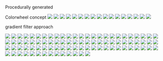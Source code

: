 
Procedurally generated

Colorwheel concept
![](v2_3color5.svg)
![](v2_3color2.svg)
![](v2_3color3.svg)
![](v2_3color4.svg)
![](v2_3color5.svg)
![](v2_2color2.svg)
![](v2_2color3.svg)
![](v2_2color4.svg)
![](v2_2color5.svg)
![](v21color2.svg)
![](v21color3.svg)
![](v21color4.svg)
![](v21color5.svg)
![](v2_0color2.svg)
![](v2_0color3.svg)
![](v2_0color4.svg)
![](v2_0color5.svg)

gradient filter approach

![](output_3color2.svg)
![](output_3color3.svg)
![](output_3color4.svg)
![](output_3color5.svg)
![](output_2color2.svg)
![](output_2color3.svg)
![](output_2color4.svg)
![](output_2color5.svg)
![](output_1color2.svg)
![](output_1color3.svg)
![](output_1color4.svg)
![](output_1color5.svg)
![](output_0color2.svg)
![](output_0color3.svg)
![](output_0color4.svg)
![](output_0color5.svg)
![](output_1.svg)
![](output_2.svg)
![](output_3.svg)
![](output_4.svg)
![](output_5.svg)
![](output_6.svg)
![](output_7.svg)
![](output_8.svg)
![](output_9.svg)
![](output_10.svg)
![](output_11.svg)
![](output_12.svg)
![](output_13.svg)
![](output_14.svg)
![](output_15.svg)
![](output_16.svg)
![](output_17.svg)
![](output_18.svg)
![](output_19.svg)
![](output_20.svg)
![](output_21.svg)
![](output_22.svg)
![](output_23.svg)
![](output_24.svg)
![](output_25.svg)
![](output_26.svg)
![](output_27.svg)
![](output_28.svg)
![](output_29.svg)
![](output2.svg)
![](output3.svg)
![](output4.svg)
![](output5.svg)
![](output6.svg)
![](output7.svg)
![](output8.svg)
![](output9.svg)
![](output10.svg)
![](output11.svg)
![](output12.svg)
![](output13.svg)
![](output14.svg)
![](output15.svg)
![](output16.svg)
![](output17.svg)
![](output18.svg)
![](output19.svg)
![](output20.svg)
![](output21.svg)
![](output22.svg)
![](output23.svg)
![](output24.svg)
![](output25.svg)
![](output26.svg)
![](output27.svg)
![](output28.svg)
![](output29.svg)
![](output30.svg)
![](output31.svg)
![](output32.svg)
![](output33.svg)
![](output34.svg)
![](output35.svg)
![](output36.svg)
![](output37.svg)
![](output38.svg)
![](output39.svg)
![](output40.svg)
![](output41.svg)
![](output42.svg)
![](output43.svg)
![](output44.svg)
![](output45.svg)
